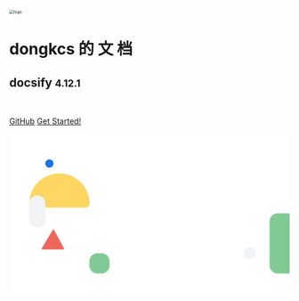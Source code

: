 <!-- coverpage.md -->

<img src="/docsify/media/Logo.png" alt="logo" style="zoom: 50%;" />

<br>

# dongkcs 的 文 档

## docsify <small>**4.12.1**</small>

<br>

[GitHub](https://github.com/hassanblog/docsify/) [Get Started!](/README)

<!-- 背景图片 -->

![](media/bg.svg)